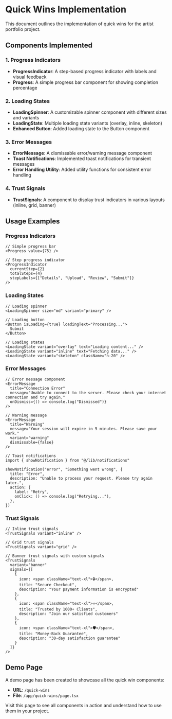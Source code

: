 # Quick Wins Implementation

This document outlines the implementation of quick wins for the artist portfolio project.

## Components Implemented

### 1. Progress Indicators

- **ProgressIndicator**: A step-based progress indicator with labels and visual feedback
- **Progress**: A simple progress bar component for showing completion percentage

### 2. Loading States

- **LoadingSpinner**: A customizable spinner component with different sizes and variants
- **LoadingState**: Multiple loading state variants (overlay, inline, skeleton)
- **Enhanced Button**: Added loading state to the Button component

### 3. Error Messages

- **ErrorMessage**: A dismissable error/warning message component
- **Toast Notifications**: Implemented toast notifications for transient messages
- **Error Handling Utility**: Added utility functions for consistent error handling

### 4. Trust Signals

- **TrustSignals**: A component to display trust indicators in various layouts (inline, grid, banner)

## Usage Examples

### Progress Indicators

```tsx
// Simple progress bar
<Progress value={75} />

// Step progress indicator
<ProgressIndicator 
  currentStep={2} 
  totalSteps={4} 
  stepLabels={["Details", "Upload", "Review", "Submit"]} 
/>
```

### Loading States

```tsx
// Loading spinner
<LoadingSpinner size="md" variant="primary" />

// Loading button
<Button isLoading={true} loadingText="Processing...">
  Submit
</Button>

// Loading states
<LoadingState variant="overlay" text="Loading content..." />
<LoadingState variant="inline" text="Fetching data..." />
<LoadingState variant="skeleton" className="h-20" />
```

### Error Messages

```tsx
// Error message component
<ErrorMessage 
  title="Connection Error" 
  message="Unable to connect to the server. Please check your internet connection and try again."
  onDismiss={() => console.log("Dismissed")}
/>

// Warning message
<ErrorMessage 
  title="Warning" 
  message="Your session will expire in 5 minutes. Please save your work."
  variant="warning"
  dismissable={false}
/>

// Toast notifications
import { showNotification } from "@/lib/notifications"

showNotification("error", "Something went wrong", {
  title: "Error",
  description: "Unable to process your request. Please try again later.",
  action: {
    label: "Retry",
    onClick: () => console.log("Retrying..."),
  },
})
```

### Trust Signals

```tsx
// Inline trust signals
<TrustSignals variant="inline" />

// Grid trust signals
<TrustSignals variant="grid" />

// Banner trust signals with custom signals
<TrustSignals 
  variant="banner" 
  signals={[
    {
      icon: <span className="text-xl">🔒</span>,
      title: "Secure Checkout",
      description: "Your payment information is encrypted"
    },
    {
      icon: <span className="text-xl">⭐</span>,
      title: "Trusted by 1000+ Clients",
      description: "Join our satisfied customers"
    },
    {
      icon: <span className="text-xl">🛡️</span>,
      title: "Money-Back Guarantee",
      description: "30-day satisfaction guarantee"
    }
  ]}
/>
```

## Demo Page

A demo page has been created to showcase all the quick win components:

- **URL**: `/quick-wins`
- **File**: `/app/quick-wins/page.tsx`

Visit this page to see all components in action and understand how to use them in your project.